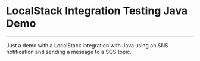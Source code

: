 # LocalStack Integration Testing Java Demo

---

Just a demo with a LocalStack integration with Java using
an SNS notification and sending a message to a SQS topic.